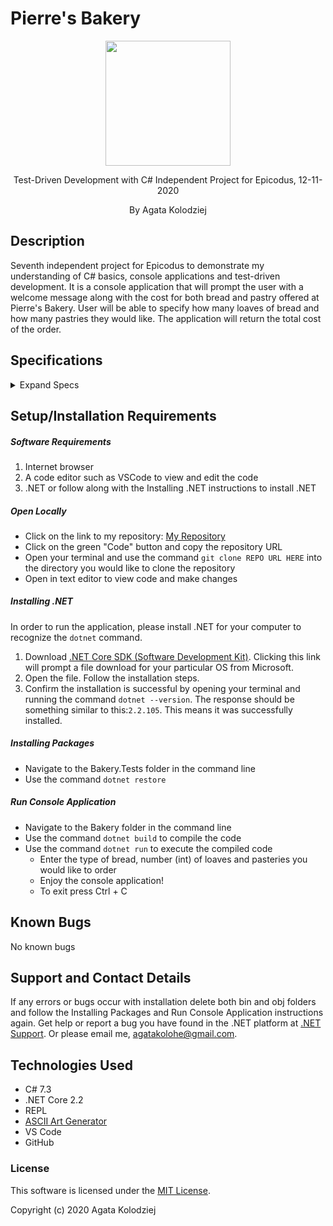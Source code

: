 # Pierre's Bakery

<div align="center">
<img src="https://github.com/agatakolohe.png" width="200px" height="auto" >
</div>
<p align="center">Test-Driven Development with C# Independent Project for Epicodus, 12-11-2020</p>
<p align="center"> By Agata Kolodziej</p>

## Description

Seventh independent project for Epicodus to demonstrate my understanding of C# basics, console applications and test-driven development. It is a console application that will prompt the user with a welcome message along with the cost for both bread and pastry offered at Pierre's Bakery. User will be able to specify how many loaves of bread and how many pastries they would like. The application will return the total cost of the order.

## Specifications

<details>
  <summary>Expand Specs</summary>

### Describe: Bread()

| Test                                                      | Expect                           |
| --------------------------------------------------------- | -------------------------------- |
| It will instantiate a Bread object with Bread constructor | public Bread(int breadQuantity); |
| It will calculate bread cost. A single loaf is $5         | BreadCost(1 loaf).ToEqual(5);    |
| It will calculate bread deal cost. Buy 2 get 1 free       | BreadCost(3 loaves).ToEqual(10); |

### Describe: Pastry()

| Test                                                        | Expect                             |
| ----------------------------------------------------------- | ---------------------------------- |
| It will instantiate a Pastry object with Pastry constructor | public Pastry(int pastryQuantity); |
| It will calculate pastry cost                               | PastryCost(1 for $2 or 3 for $5);  |

</details>

## Setup/Installation Requirements

##### Software Requirements

1. Internet browser
2. A code editor such as VSCode to view and edit the code
3. .NET or follow along with the Installing .NET instructions to install .NET

##### Open Locally

- Click on the link to my repository: [My Repository](https://github.com/agatakolohe/PierresBakery.Solution.git)
- Click on the green "Code" button and copy the repository URL
- Open your terminal and use the command `git clone REPO URL HERE` into the directory you would like to clone the repository
- Open in text editor to view code and make changes

##### Installing .NET

In order to run the application, please install .NET for your computer to recognize the `dotnet` command.

1. Download [.NET Core SDK (Software Development Kit)](https://dotnet.microsoft.com/download/thank-you/dotnet-sdk-2.2.106-macos-x64-installer). Clicking this link will prompt a file download for your particular OS from Microsoft.
2. Open the file. Follow the installation steps.
3. Confirm the installation is successful by opening your terminal and running the command `dotnet --version`. The response should be something similar to this:`2.2.105`. This means it was successfully installed.

##### Installing Packages

- Navigate to the Bakery.Tests folder in the command line
- Use the command `dotnet restore`

##### Run Console Application

- Navigate to the Bakery folder in the command line
- Use the command `dotnet build` to compile the code
- Use the command `dotnet run` to execute the compiled code
  - Enter the type of bread, number (int) of loaves and pasteries you would like to order
  - Enjoy the console application!
  - To exit press Ctrl + C

## Known Bugs

No known bugs

## Support and Contact Details

If any errors or bugs occur with installation delete both bin and obj folders and follow the Installing Packages and Run Console Application instructions again. Get help or report a bug you have found in the .NET platform at [.NET Support](https://dotnet.microsoft.com/platform/support). Or please email me, <agatakolohe@gmail.com>.

## Technologies Used

- C# 7.3
- .NET Core 2.2
- REPL
- [ASCII Art Generator](https://www.ascii-art-generator.org/)
- VS Code
- GitHub

### License

This software is licensed under the [MIT License](https://choosealicense.com/licenses/mit/).

Copyright (c) 2020 Agata Kolodziej
